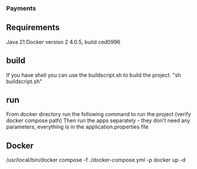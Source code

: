 ### Payments


## Requirements
Java 21
Docker version 2 4.0.5, build ced0996

## build
If you have shell you can use the buildscript.sh to build the project. "sh buildscript.sh"

## run
From docker directory run the following command to run the project (verify docker compose path)
Then run the apps separately - they don't need any parameters, everything is in the application.properties file

## Docker
/usr/local/bin/docker compose -f ./docker-compose.yml -p docker up -d

